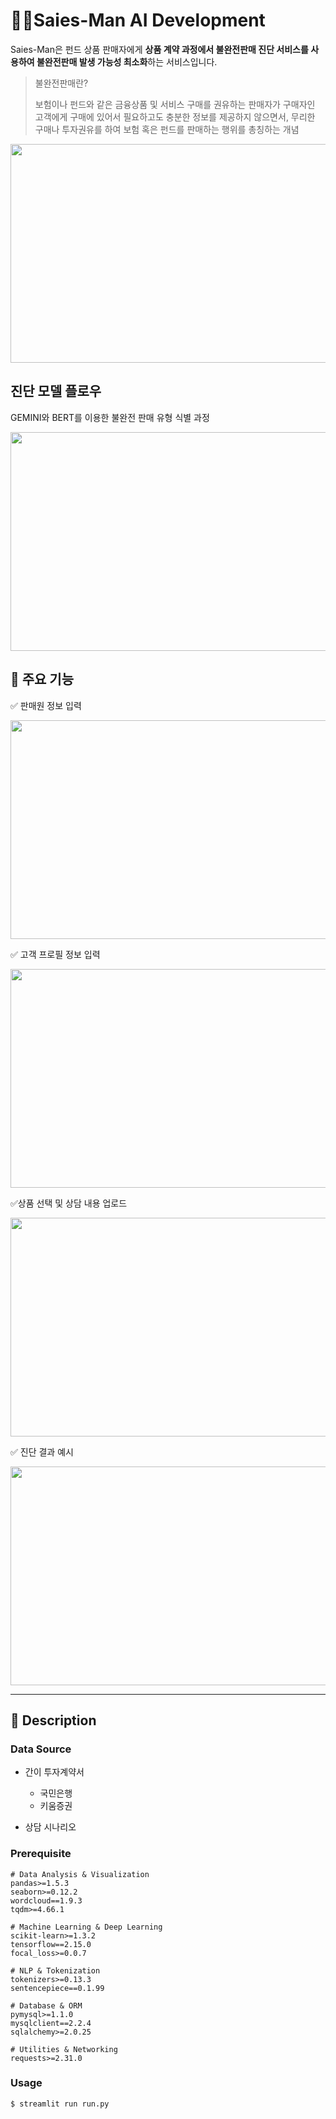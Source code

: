 # 👮‍♂️Saies-Man AI Development 

Saies-Man은 펀드 상품 판매자에게 **상품 계약 과정에서 불완전판매 진단 서비스를 사용하여 불완전판매 발생 가능성 최소화**하는 서비스입니다.

> 불완전판매란?
> 
> 보험이나 펀드와 같은 금융상품 및 서비스 구매를 권유하는 판매자가 구매자인 고객에게 구매에 있어서 필요하고도 충분한 정보를 제공하지 않으면서, 무리한 구매나 투자권유를 하여 보험 혹은 펀드를 판매하는 행위를 총칭하는 개념

<img src="https://github.com/user-attachments/assets/bff11fdc-3c2e-48f4-913e-9fe04e0db5b0" width="900" height="350" />

## 진단 모델 플로우

GEMINI와 BERT를 이용한 불완전 판매 유형 식별 과정

<img src="https://github.com/user-attachments/assets/f203e99f-b749-43f8-974f-ed792536898d" width="900" height="350" />

## 📢 주요 기능

✅ 판매원 정보 입력  

<img src="https://github.com/user-attachments/assets/d07ac2df-644a-4803-a4e2-6747f94b6328" width="1200" height="350" />


✅ 고객 프로필 정보 입력

<img src="https://github.com/user-attachments/assets/73aaf4a1-9c3d-4b44-b497-f800ced48b86" width="1200" height="350" />

✅상품 선택 및 상담 내용 업로드

<img src="https://github.com/user-attachments/assets/12ce7207-75fc-407e-ae07-9ed8e6d0d1c8" width="1200" height="350" />


✅ 진단 결과 예시

<img src="https://github.com/user-attachments/assets/a6db860b-9a58-4174-bfa5-1b73b5452e3c" width="1200" height="350" />



---
## 📝 Description

### Data Source

- 간이 투자계약서  
  - 국민은행
  - 키움증권
 
- 상담 시나리오 
  


### Prerequisite 


```
# Data Analysis & Visualization
pandas>=1.5.3
seaborn>=0.12.2
wordcloud==1.9.3
tqdm>=4.66.1

# Machine Learning & Deep Learning
scikit-learn>=1.3.2
tensorflow==2.15.0
focal_loss>=0.0.7

# NLP & Tokenization
tokenizers>=0.13.3
sentencepiece==0.1.99

# Database & ORM
pymysql>=1.1.0
mysqlclient==2.2.4
sqlalchemy>=2.0.25

# Utilities & Networking
requests>=2.31.0

```

### Usage

```
$ streamlit run run.py
```
